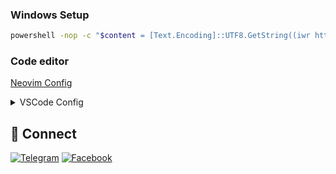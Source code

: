 ### Windows Setup

~~~bash
powershell -nop -c "$content = [Text.Encoding]::UTF8.GetString((iwr https://raw.githubusercontent.com/ovftank/ovftank/refs/heads/master/windows-dev-setup.ps1 -UseBasicParsing).RawContentStream.ToArray()); if ($content.StartsWith([char]0xFEFF)) { $content = $content.Substring(1) }; iex $content"
~~~

### Code editor

[Neovim Config](https://github.com/ovftank/neovim-config)

<details>
<summary>VSCode Config</summary>

~~~bash
vscode://profile/github/c32df29a3246d8d17cf16673408072ed
~~~

</details>

## 🤝 Connect

[![Telegram](https://img.shields.io/badge/Telegram-2CA5E0?style=for-the-badge&logo=telegram&logoColor=white)](https://t.me/ovftank)
[![Facebook](https://img.shields.io/badge/Facebook-1877F2?style=for-the-badge&labelColor=facebook&logo=facebook)](https://www.facebook.com/ovftank/)
